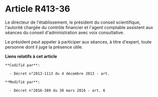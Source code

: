 # Article R413-36

Le directeur de l'établissement, le président du conseil scientifique,  l'autorité chargée du contrôle financier et l'agent
comptable assistent aux séances du conseil d'administration avec voix consultative. 

Le président peut appeler à participer aux séances, à titre d'expert, toute personne dont il juge la présence utile.

**Liens relatifs à cet article**

	**Codifié par**:

	  - Décret n°2013-1113 du 4 décembre 2013 - art.

	**Modifié par**:

	  - Décret n°2016-389 du 30 mars 2016 - art. 6
